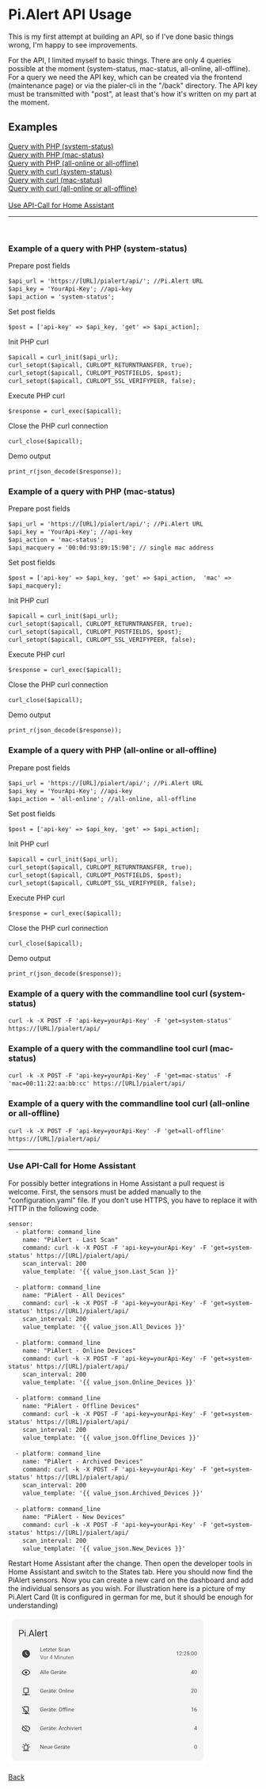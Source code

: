 # Pi.Alert API Usage
<!--- --------------------------------------------------------------------- --->
This is my first attempt at building an API, so if I've done basic things wrong, I'm happy to see improvements.

For the API, I limited myself to basic things. There are only 4 queries possible at the moment (system-status, mac-status, all-online, 
all-offline). For a query we need the API key, which can be created via the frontend (maintenance page) or 
via the pialer-cli in the "/back" directory.
The API key must be transmitted with "post", at least that's how it's written on my part at the moment.

## Examples
[Query with PHP (system-status)](https://github.com/leiweibau/Pi.Alert/blob/main/docs/API-USAGE.md#example-of-a-query-with-php-system-status)<br>
[Query with PHP (mac-status)](https://github.com/leiweibau/Pi.Alert/blob/main/docs/API-USAGE.md#example-of-a-query-with-php-mac-status)<br>
[Query with PHP (all-online or all-offline)](https://github.com/leiweibau/Pi.Alert/blob/main/docs/API-USAGE.md#example-of-a-query-with-php-all-online-or-all-offline)<br>
[Query with curl (system-status)](https://github.com/leiweibau/Pi.Alert/blob/main/docs/API-USAGE.md#example-of-a-query-with-the-commandline-tool-curl-system-status)<br>
[Query with curl (mac-status)](https://github.com/leiweibau/Pi.Alert/blob/main/docs/API-USAGE.md#example-of-a-query-with-the-commandline-tool-curl-mac-status)<br>
[Query with curl (all-online or all-offline)](https://github.com/leiweibau/Pi.Alert/blob/main/docs/API-USAGE.md#example-of-a-query-with-the-commandline-tool-curl-all-online-or-all-offline)<br><br>
[Use API-Call for Home Assistant](https://github.com/leiweibau/Pi.Alert/blob/main/docs/API-USAGE.md#use-api-call-for-home-assistant)
<br><hr><br>

### Example of a query with PHP (system-status)

Prepare post fields
```
$api_url = 'https://[URL]/pialert/api/'; //Pi.Alert URL
$api_key = 'YourApi-Key'; //api-key
$api_action = 'system-status';
```

Set post fields
```
$post = ['api-key' => $api_key, 'get' => $api_action];
```

Init PHP curl
```
$apicall = curl_init($api_url);
curl_setopt($apicall, CURLOPT_RETURNTRANSFER, true);
curl_setopt($apicall, CURLOPT_POSTFIELDS, $post);
curl_setopt($apicall, CURLOPT_SSL_VERIFYPEER, false);
```

Execute PHP curl
```
$response = curl_exec($apicall);
```

Close the PHP curl connection
```
curl_close($apicall);
```

Demo output
```
print_r(json_decode($response));
```

### Example of a query with PHP (mac-status)

Prepare post fields
```
$api_url = 'https://[URL]/pialert/api/'; //Pi.Alert URL
$api_key = 'YourApi-Key'; //api-key
$api_action = 'mac-status';
$api_macquery = '00:0d:93:89:15:90'; // single mac address
```

Set post fields
```
$post = ['api-key' => $api_key, 'get' => $api_action,  'mac' => $api_macquery];
```

Init PHP curl
```
$apicall = curl_init($api_url);
curl_setopt($apicall, CURLOPT_RETURNTRANSFER, true);
curl_setopt($apicall, CURLOPT_POSTFIELDS, $post);
curl_setopt($apicall, CURLOPT_SSL_VERIFYPEER, false);
```

Execute PHP curl
```
$response = curl_exec($apicall);
```

Close the PHP curl connection
```
curl_close($apicall);
```

Demo output
```
print_r(json_decode($response));
```

### Example of a query with PHP (all-online or all-offline)

Prepare post fields
```
$api_url = 'https://[URL]/pialert/api/'; //Pi.Alert URL
$api_key = 'YourApi-Key'; //api-key
$api_action = 'all-online'; //all-online, all-offline
```

Set post fields
```
$post = ['api-key' => $api_key, 'get' => $api_action];
```

Init PHP curl
```
$apicall = curl_init($api_url);
curl_setopt($apicall, CURLOPT_RETURNTRANSFER, true);
curl_setopt($apicall, CURLOPT_POSTFIELDS, $post);
curl_setopt($apicall, CURLOPT_SSL_VERIFYPEER, false);
```

Execute PHP curl
```
$response = curl_exec($apicall);
```

Close the PHP curl connection
```
curl_close($apicall);
```

Demo output
```
print_r(json_decode($response));
```

### Example of a query with the commandline tool curl (system-status)
```
curl -k -X POST -F 'api-key=yourApi-Key' -F 'get=system-status' https://[URL]/pialert/api/
```

### Example of a query with the commandline tool curl (mac-status)
```
curl -k -X POST -F 'api-key=yourApi-Key' -F 'get=mac-status' -F 'mac=00:11:22:aa:bb:cc' https://[URL]/pialert/api/
```

### Example of a query with the commandline tool curl (all-online or all-offline)

```
curl -k -X POST -F 'api-key=yourApi-Key' -F 'get=all-offline' https://[URL]/pialert/api/
```
<hr>

### Use API-Call for Home Assistant

For possibly better integrations in Home Assistant a pull request is welcome. First, the sensors must be added manually to the "configuration.yaml" file. If you don't use HTTPS, you have to replace it with HTTP in the following code.
```
sensor:
  - platform: command_line
    name: "PiAlert - Last Scan"
    command: curl -k -X POST -F 'api-key=yourApi-Key' -F 'get=system-status' https://[URL]/pialert/api/
    scan_interval: 200
    value_template: '{{ value_json.Last_Scan }}'

  - platform: command_line
    name: "PiAlert - All Devices"
    command: curl -k -X POST -F 'api-key=yourApi-Key' -F 'get=system-status' https://[URL]/pialert/api/
    scan_interval: 200
    value_template: '{{ value_json.All_Devices }}'

  - platform: command_line
    name: "PiAlert - Online Devices"
    command: curl -k -X POST -F 'api-key=yourApi-Key' -F 'get=system-status' https://[URL]/pialert/api/
    scan_interval: 200
    value_template: '{{ value_json.Online_Devices }}'

  - platform: command_line
    name: "PiAlert - Offline Devices"
    command: curl -k -X POST -F 'api-key=yourApi-Key' -F 'get=system-status' https://[URL]/pialert/api/
    scan_interval: 200
    value_template: '{{ value_json.Offline_Devices }}'

  - platform: command_line
    name: "PiAlert - Archived Devices"
    command: curl -k -X POST -F 'api-key=yourApi-Key' -F 'get=system-status' https://[URL]/pialert/api/
    scan_interval: 200
    value_template: '{{ value_json.Archived_Devices }}'

  - platform: command_line
    name: "PiAlert - New Devices"
    command: curl -k -X POST -F 'api-key=yourApi-Key' -F 'get=system-status' https://[URL]/pialert/api/
    scan_interval: 200
    value_template: '{{ value_json.New_Devices }}'
```
Restart Home Assistant after the change. Then open the developer tools in Home Assistant and switch to the States tab. Here you should now find the PiAlert sensors. Now you can create a new card on the dashboard and add the individual sensors as you wish. For illustration here is a picture of my Pi.Alert Card (It is configured in german for me, but it should be enough for understanding)

![pialert_card.png][pialert_card] 


[Back](https://github.com/leiweibau/Pi.Alert#api)

[pialert_card]:    /docs/img/pialert_card.png       "pialert_card.png"

